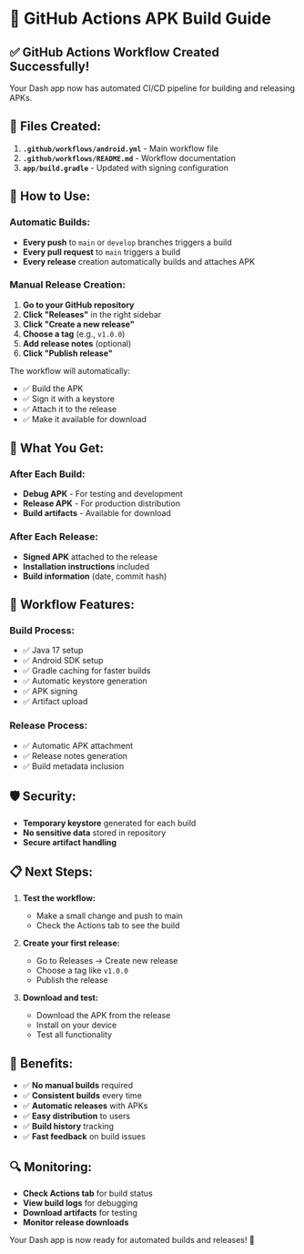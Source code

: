 # 🚀 GitHub Actions APK Build Guide

## ✅ **GitHub Actions Workflow Created Successfully!**

Your Dash app now has automated CI/CD pipeline for building and releasing APKs.

## 📁 **Files Created:**

1. **`.github/workflows/android.yml`** - Main workflow file
2. **`.github/workflows/README.md`** - Workflow documentation
3. **`app/build.gradle`** - Updated with signing configuration

## 🔄 **How to Use:**

### **Automatic Builds:**
- **Every push** to `main` or `develop` branches triggers a build
- **Every pull request** to `main` triggers a build
- **Every release** creation automatically builds and attaches APK

### **Manual Release Creation:**

1. **Go to your GitHub repository**
2. **Click "Releases"** in the right sidebar
3. **Click "Create a new release"**
4. **Choose a tag** (e.g., `v1.0.0`)
5. **Add release notes** (optional)
6. **Click "Publish release"**

The workflow will automatically:
- ✅ Build the APK
- ✅ Sign it with a keystore
- ✅ Attach it to the release
- ✅ Make it available for download

## 📱 **What You Get:**

### **After Each Build:**
- **Debug APK** - For testing and development
- **Release APK** - For production distribution
- **Build artifacts** - Available for download

### **After Each Release:**
- **Signed APK** attached to the release
- **Installation instructions** included
- **Build information** (date, commit hash)

## 🔧 **Workflow Features:**

### **Build Process:**
- ✅ Java 17 setup
- ✅ Android SDK setup
- ✅ Gradle caching for faster builds
- ✅ Automatic keystore generation
- ✅ APK signing
- ✅ Artifact upload

### **Release Process:**
- ✅ Automatic APK attachment
- ✅ Release notes generation
- ✅ Build metadata inclusion

## 🛡️ **Security:**

- **Temporary keystore** generated for each build
- **No sensitive data** stored in repository
- **Secure artifact handling**

## 📋 **Next Steps:**

1. **Test the workflow:**
   - Make a small change and push to main
   - Check the Actions tab to see the build

2. **Create your first release:**
   - Go to Releases → Create new release
   - Choose a tag like `v1.0.0`
   - Publish the release

3. **Download and test:**
   - Download the APK from the release
   - Install on your device
   - Test all functionality

## 🎯 **Benefits:**

- ✅ **No manual builds** required
- ✅ **Consistent builds** every time
- ✅ **Automatic releases** with APKs
- ✅ **Easy distribution** to users
- ✅ **Build history** tracking
- ✅ **Fast feedback** on build issues

## 🔍 **Monitoring:**

- **Check Actions tab** for build status
- **View build logs** for debugging
- **Download artifacts** for testing
- **Monitor release downloads**

Your Dash app is now ready for automated builds and releases! 🎉